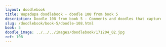 ```yaml
---
layout: doodlebook
title: Wupadupa doodlebook - doodle 108 from book 5
description: Doodle 108 from book 5 - Comments and doodles that capture the essence of this event  
slug: /doodlebook/book-5/doodle-108.html
book: 5
doodle_image: ../../../images/doodlebook/171204_02.jpg
ref: 108
---	  
```

																																																																							